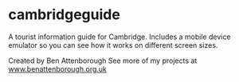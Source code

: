 cambridgeguide
==============

A tourist information guide for Cambridge.
Includes a mobile device emulator so you can see how it works on different screen sizes.

Created by Ben Attenborough
See more of my projects at www.benattenborough.org.uk
